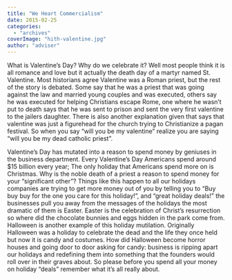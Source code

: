 ```yaml
---
title: "We Heart Commercialism"
date: 2015-02-25
categories: 
  - "archives"
coverImage: "hith-valentine.jpg"
author: "adviser"
---
```


What is Valentine’s Day? Why do we celebrate it? Well most people think it is all romance and love but it actually the death day of a martyr named St. Valentine. Most historians agree Valentine was a Roman priest, but the rest of the story is debated. Some say that he was a priest that was going against the law and married young couples and was executed, others say he was executed for helping Christians escape Rome, one where he wasn’t put to death says that he was sent to prison and sent the very first valentine to the jailers daughter. There is also another explanation given that says that valentine was just a figurehead for the church trying to Christianize a pagan festival. So when you say “will you be my valentine” realize you are saying “will you be my dead catholic priest”.

Valentine’s Day has mutated into a reason to spend money by geniuses in the business department. Every Valentine’s Day Americans spend around $15 billion every year; The only holiday that Americans spend more on is Christmas. Why is the noble death of a priest a reason to spend money for your “significant other”? Things like this happen to all our holidays companies are trying to get more money out of you by telling you to “Buy buy buy for the one you care for this holiday!”, and “great holiday deals!” the businesses pull you away from the messages of the holidays the most dramatic of them is Easter. Easter is the celebration of Christ’s resurrection so where did the chocolate bunnies and eggs hidden in the park come from. Halloween is another example of this holiday mutilation. Originally Halloween was a holiday to celebrate the dead and the life they once held but now it is candy and costumes. How did Halloween become horror houses and going door to door asking for candy: business is ripping apart our holidays and redefining them into something that the founders would roll over in their graves about. So please before you spend all your money on holiday “deals” remember what it’s all really about.

